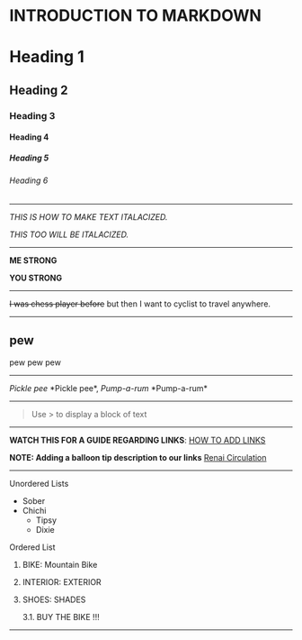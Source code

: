 # INTRODUCTION TO MARKDOWN

<!-- HEADINGS  -->
# Heading 1
## Heading 2
### Heading 3
#### Heading 4
##### Heading 5
###### Heading 6

---
<!--  Italics -->
_THIS IS HOW TO MAKE TEXT ITALACIZED._

*THIS TOO WILL BE ITALACIZED.*

---
<!--  Strong  -->

**ME STRONG**

__YOU STRONG__

---
<!--  Strike through  -->
~~I was chess player before~~ but then I want to cyclist to travel anywhere.

---

<!--  HORIZONTAL LINE --->
pew 
---
pew pew pew 
___

<!--  Escape Character Rule with Backslash  -->
*Pickle pee* \*Pickle pee*, *Pump-a-rum* \*Pump-a-rum*

--- 

<!--  Blockquote Rule -->
> Use \> to display a block of text

---
<!--  Links  -->

**WATCH THIS FOR A GUIDE REGARDING LINKS**:
[HOW TO ADD LINKS](https://www.youtube.com/watch?v=9czg4DSaRTM&list=PLHztOObXYCYGL2DNt5yVzeTyyyohG50tv&index=9)

__NOTE: Adding a balloon tip description to our links__
[Renai Circulation](https://www.youtube.com/watch?v=RQmEERvqq70/ "Everybody's Circulation")

---
<!--  Unordered Lists -->

Unordered Lists
* Sober
* Chichi
  * Tipsy
  * Dixie

<!--  Ordered Lists -->

Ordered List
1. BIKE: Mountain Bike
2. INTERIOR: EXTERIOR
3. SHOES: SHADES

    3.1. BUY THE BIKE !!!

---

